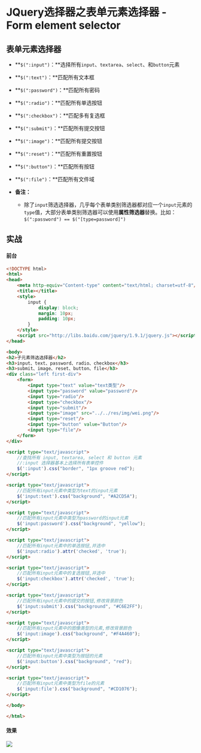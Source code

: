 # JQuery选择器之表单元素选择器 - Form element selector

## 表单元素选择器

* **`$(":input")`：**选择所有`input`、`textarea`、`select`、和`button`元素

* **`$(":text")`：**匹配所有文本框

* **`$(":password")`：**匹配所有密码

* **`$(":radio")`：**匹配所有单选按钮

* **`$(":checkbox")`：**匹配多有复选框

* **`$(":submit")`：**匹配所有提交按钮

* **`$(":image")`：**匹配所有提交按钮

* **`$(":reset")`：**匹配所有重置按钮

* **`$(":button")`：**匹配所有按钮

* **`$(":file")`：**匹配所有文件域

* **备注：**
	* 除了`input`筛选选择器，几乎每个表单类别筛选器都对应一个`input`元素的`type`值，大部分表单类别筛选器可以使用**属性筛选器**替换。比如：`$(":password") == $("[type=password]")`

## 实战

#### 前台

```html
<!DOCTYPE html>
<html>
<head>
    <meta http-equiv="Content-type" content="text/html; charset=utf-8"/>
    <title></title>
    <style>
        input {
            display: block;
            margin: 10px;
            padding: 10px;
        }
    </style>
    <script src="http://libs.baidu.com/jquery/1.9.1/jquery.js"></script>
</head>

<body>
<h2>子元素筛选选择器</h2>
<h3>input、text、password、radio、checkbox</h3>
<h3>submit、image、reset、button、file</h3>
<div class="left first-div">
    <form>
        <input type="text" value="text类型"/>
        <input type="password" value="password"/>
        <input type="radio"/>
        <input type="checkbox"/>
        <input type="submit"/>
        <input type="image" src="../../res/img/wei.png"/>
        <input type="reset"/>
        <input type="button" value="Button"/>
        <input type="file"/>
    </form>
</div>

<script type="text/javascript">
    //查找所有 input, textarea, select 和 button 元素
    //:input 选择器基本上选择所有表单控件
    $(':input').css("border", "1px groove red");
</script>

<script type="text/javascript">
    //匹配所有input元素中类型为text的input元素
    $('input:text').css("background", "#A2CD5A");
</script>

<script type="text/javascript">
    //匹配所有input元素中类型为password的input元素
    $('input:password').css("background", "yellow");
</script>

<script type="text/javascript">
    //匹配所有input元素中的单选按钮,并选中
    $('input:radio').attr('checked', 'true');
</script>

<script type="text/javascript">
    //匹配所有input元素中的复选按钮,并选中
    $('input:checkbox').attr('checked', 'true');
</script>

<script type="text/javascript">
    //匹配所有input元素中的提交的按钮,修改背景颜色
    $('input:submit').css("background", "#C6E2FF");
</script>

<script type="text/javascript">
    //匹配所有input元素中的图像类型的元素,修改背景颜色
    $('input:image').css("background", "#F4A460");
</script>

<script type="text/javascript">
    //匹配所有input元素中类型为按钮的元素
    $('input:button').css("background", "red");
</script>

<script type="text/javascript">
    //匹配所有input元素中类型为file的元素
    $('input:file').css("background", "#CD1076");
</script>

</body>

</html>
```

#### 效果

![](https://i.imgur.com/MsniSR1.png)